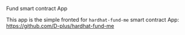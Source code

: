 Fund smart contract App

This app is the simple fronted for `hardhat-fund-me` smart contract App:
https://github.com/D-plus/hardhat-fund-me
